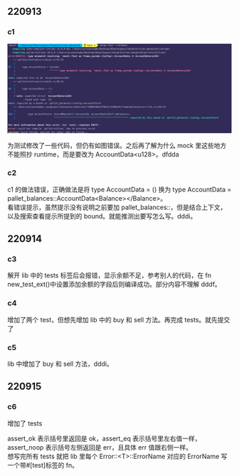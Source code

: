 ## 220913

### c1

![](./img/2022-09-13-14-00-06.png)

为测试修改了一些代码，但仍有如图错误。之后再了解为什么 mock 里这些地方不能照抄 runtime，而是要改为 AccountData\<u128>。dfdda

### c2

c1 的做法错误，正确做法是将 type AccountData = () 换为 type AccountData = pallet_balances::AccountData\<Balance>\</Balance>。  
看错误提示，虽然提示没有说明之前要加 pallet_balances::，但是结合上下文，以及搜索查看提示所提到的 bound。就能推测出要写怎么写。dddi。

## 220914

### c3

解开 lib 中的 tests 标签后会报错，显示余额不足，参考别人的代码，在 fn new_test_ext()中设置添加余额的字段后则编译成功。部分内容不理解 dddf。

### c4

增加了两个 test，但想先增加 lib 中的 buy 和 sell 方法。再完成 tests。就先提交了

### c5

lib 中增加了 buy 和 sell 方法，dddi。

## 220915

### c6

增加了 tests

assert_ok 表示括号里返回是 ok，assert_eq 表示括号里左右值一样，assert_noop 表示括号左侧返回是 err，且具体 err 值跟右侧一样。  
想写完所有 tests 就把 lib 里每个 Error::\<T>::ErrorName 对应的 ErrorName 写一个带#[test]标签的 fn。
